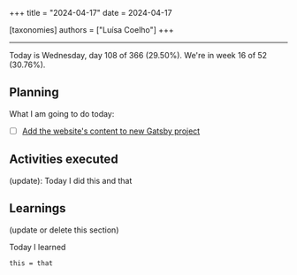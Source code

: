 +++
title = "2024-04-17"
date = 2024-04-17

[taxonomies]
authors = ["Luísa Coelho"]
+++

---

Today is Wednesday, day 108 of 366 (29.50%). We're in week 16 of 52 (30.76%).

## Planning

What I am going to do today:

- [ ] [Add the website's content to new Gatsby project](https://github.com/OmnicodeSolutions/website/issues/131)

## Activities executed

(update): Today I did this and that

## Learnings

(update or delete this section)

Today I learned
```
this = that
```
